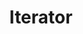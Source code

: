---
title: Iterator
permalink: /patterns/verhaltensmuster/iterator
sidebar:
    nav: verhaltensmuster
---